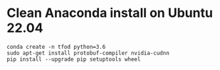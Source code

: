 # Clean Anaconda install on Ubuntu 22.04
```
conda create -n tfod python=3.6
sudo apt-get install protobuf-compiler nvidia-cudnn
pip install --upgrade pip setuptools wheel
```

